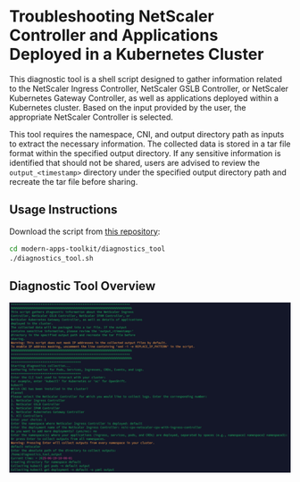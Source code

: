 # Troubleshooting NetScaler Controller and Applications Deployed in a Kubernetes Cluster

This diagnostic tool is a shell script designed to gather information related to the NetScaler Ingress Controller, NetScaler GSLB Controller, or NetScaler Kubernetes Gateway Controller, as well as applications deployed within a Kubernetes cluster. Based on the input provided by the user, the appropriate NetScaler Controller is selected. 

This tool requires the namespace, CNI, and output directory path as inputs to extract the necessary information. The collected data is stored in a tar file format within the specified output directory. If any sensitive information is identified that should not be shared, users are advised to review the `output_<timestamp>` directory under the specified output directory path and recreate the tar file before sharing.

## Usage Instructions

Download the script from [this repository](https://github.com/netscaler/modern-apps-toolkit):

```bash
cd modern-apps-toolkit/diagnostics_tool
./diagnostics_tool.sh
```

## Diagnostic Tool Overview

![Diagnostic Tool](diagnostic.png)